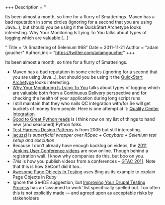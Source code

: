+++
Description = "<p>Its been almost a month, so time for a flurry of Smatterings. Maven has a bad reputation in some circles (ignoring for a second that you are using Java…), but should you be using it the QuickStart Archetype looks interesting. Why Your Monitoring Is Lying To You talks about types of logging which are valuable […]</p>"
Title = "A Smattering of Selenium #68"
Date = 2011-11-21
Author = "adam goucher"
AuthorLink = "https://twitter.com/adamgoucher"
+++

<p>Its been almost a month, so time for a flurry of Smatterings.</p>
<ul>
<li>Maven has a bad reputation in some circles (ignoring for a second that you are using Java&#8230;), but should you be using it the <a href="https://github.com/sebarmeli/Selenium2-Java-QuickStart-Archetype">QuickStart Archetype</a> looks interesting.</li>
<li><a href="http://theagileadmin.com/2011/11/15/why-your-monitoring-is-lying-to-you/">Why Your Monitoring Is Lying To You</a> talks about types of logging which are valuable both from a Continuous Delivery perspective and for checking the health of your application during long script runs.</li>
<li>I still maintain that they who nails QC integration with/for Se will get buckets of money from people. Here is one attempt at it: <a href="http://www.one-shore.com/quality-center-integration/">Quality Center Integration</a></li>
<li><a href="http://jessenoller.com/good-to-great-python-reads/">Good to Great Python reads</a> is I think now on my list of things to hand new (and seasoned) Python folks.</li>
<li><a href="http://msdn.microsoft.com/en-us/magazine/cc163752.aspx">Test Harness Design Patterns</a> is from 2005 but still interesting.</li>
<li><a href="http://rubydoc.info/gems/jacuzzi/0.1.4/frames">jacuzzi</a> is <i>superficial wrapper over RSpec + Capybara + Selenium test setup and execution</i></li>
<li>Because I don&#8217;t already have enough backlog on videos, the <a href="https://www.cloudbees.com/jenkins-user-conference-2011-session-abstracts.cb">2011 Jenkins User Conference videos</a> are now online. Though behind a registration wall. I know why companies do this, but boo on you.</li>
<li><i>This</i> is how you publish videos from a conferences &#8211; <a href="http://www.gtac.biz/talks">GTAC 2011</a>. Note that this is how SeConf did it too..</li>
<li><a href="http://itreallymatters.net/post/12242886944/awesome-page-objects-in-testing">Awesome Page Objects In Testing</a> uses Bing as its example to explain Page Objects in Ruby</li>
<li>Ignore the Se-IDE suggestion, but <a href="http://evolvingweb.ca/story/improving-your-drupal-testing-process">Improving Your Drupal Testing Process</a> has an &#8216;assumed to work&#8217; list specifically spelled out. Too often this is not explicitly made &#8212; and agreed upon as acceptable risks by stakeholders</li>
</ul>

